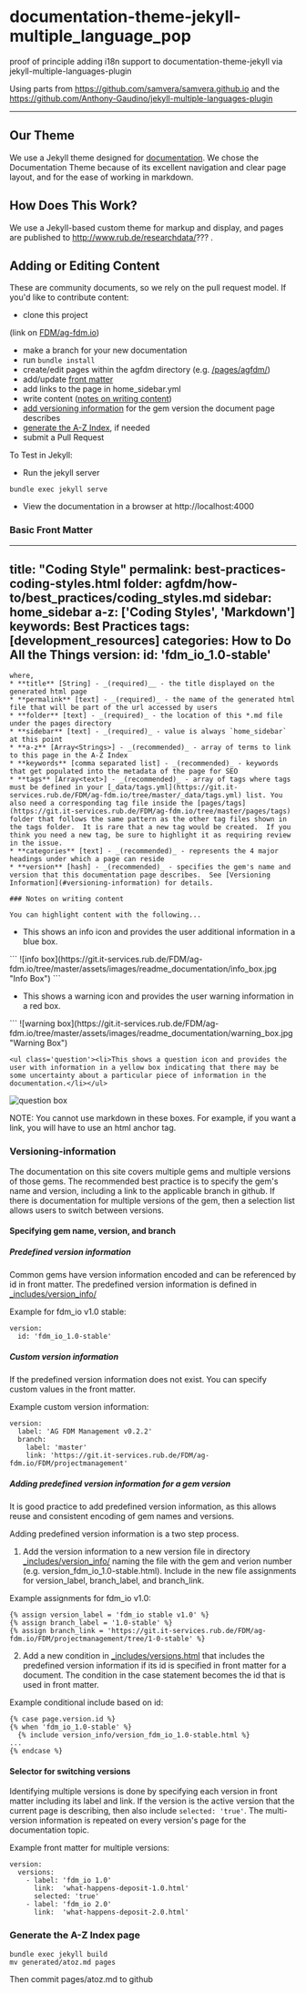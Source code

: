 # documentation-theme-jekyll-multiple_language_pop

proof of principle adding i18n support to documentation-theme-jekyll via jekyll-multiple-languages-plugin

Using parts from https://github.com/samvera/samvera.github.io and the https://github.com/Anthony-Gaudino/jekyll-multiple-languages-plugin

------

## Our Theme

We use a Jekyll theme designed for [documentation](https://github.com/tomjohnson1492/documentation-theme-jekyll). We chose the Documentation Theme because of its excellent navigation and clear page layout, and for the ease of working in markdown.
<!--
[![Build Status]()

-->

## How Does This Work?

We use a Jekyll-based custom theme for markup and display, and pages are published to http://www.rub.de/researchdata/??? .

## Adding or Editing Content

These are community documents, so we rely on the pull request model. If you'd like to contribute content:

- clone this project   

(link on [FDM/ag-fdm.io](http://git.it-services.rub.de/FDM/ag-fdm.io)) 

- make a branch for your new documentation
- run `bundle install`
- create/edit pages within the agfdm directory (e.g. [/pages/agfdm/](https://git.it-services.ruhr-uni-bochum.de/FDM/ag-fdm.io/tree/master/pages/agfdm))
- add/update [front matter](#basic-front-matter)
- add links to the page in home_sidebar.yml
- write content ([notes on writing content](#notes-on-writing-content))
- [add versioning information](#versioning-information) for the gem version the document page describes
- [generate the A-Z Index](#generate-the-a-z-index-page), if needed
- submit a Pull Request

To Test in Jekyll:

* Run the jekyll server

```
bundle exec jekyll serve
```

* View the documentation in a browser at http://localhost:4000

### Basic Front Matter

<!--
Example front matter for page [Best Practices -> Coding Styles]()
```
-->

---
title: "Coding Style"
permalink: best-practices-coding-styles.html
folder: agfdm/how-to/best_practices/coding_styles.md
sidebar: home_sidebar
a-z: ['Coding Styles', 'Markdown']
keywords: Best Practices
tags: [development_resources]
categories: How to Do All the Things
version:
  id: 'fdm_io_1.0-stable'
---
```
where,
* **title** [String] - _(required)__ - the title displayed on the generated html page
* **permalink** [text] - _(required)_ - the name of the generated html file that will be part of the url accessed by users
* **folder** [text] - _(required)_ - the location of this *.md file under the pages directory
* **sidebar** [text] - _(required)_ - value is always `home_sidebar` at this point
* **a-z** [Array<Strings>] - _(recommended)_ - array of terms to link to this page in the A-Z Index
* **keywords** [comma separated list] - _(recommended)_ - keywords that get populated into the metadata of the page for SEO
* **tags** [Array<text>] - _(recommended)_ - array of tags where tags must be defined in your [_data/tags.yml](https://git.it-services.rub.de/FDM/ag-fdm.io/tree/master/_data/tags.yml) list. You also need a corresponding tag file inside the [pages/tags](https://git.it-services.rub.de/FDM/ag-fdm.io/tree/master/pages/tags) folder that follows the same pattern as the other tag files shown in the tags folder.  It is rare that a new tag would be created.  If you think you need a new tag, be sure to highlight it as requiring review in the issue.
* **categories** [text] - _(recommended)_ - represents the 4 major headings under which a page can reside
* **version** [hash] - _(recommended)_ - specifies the gem's name and version that this documentation page describes.  See [Versioning Information](#versioning-information) for details.

### Notes on writing content

You can highlight content with the following...

```
<ul class='info'><li>This shows an info icon and provides the user additional information in a blue box.</li></ul>
```
![info box](https://git.it-services.rub.de/FDM/ag-fdm.io/tree/master/assets/images/readme_documentation/info_box.jpg "Info Box")
```
<ul class='warning'><li>This shows a warning icon and provides the user warning information in a red box.</li></ul>
```
![warning box](https://git.it-services.rub.de/FDM/ag-fdm.io/tree/master/assets/images/readme_documentation/warning_box.jpg "Warning Box")

```
<ul class='question'><li>This shows a question icon and provides the user with information in a yellow box indicating that there may be some uncertainty about a particular piece of information in the documentation.</li></ul>
```
![question box](https://git.it-services.rub.de/FDM/ag-fdm.io/tree/master/assets/images/readme_documentation/question_box.jpg "Question Box")


NOTE: You cannot use markdown in these boxes.  For example, if you want a link, you will have to use an html anchor tag.

### Versioning-information

The documentation on this site covers multiple gems and multiple versions of those gems.  The recommended best practice is to specify the gem's name and version, including a link to the applicable branch in github.  If there is documentation for multiple versions of the gem, then a selection list allows users to switch between versions.

#### Specifying gem name, version, and branch

##### Predefined version information

Common gems have version information encoded and can be referenced by id in front matter.  The predefined version information is defined in [_includes/version_info/](https://git.it-services.rub.de/FDM/ag-fdm.io/tree/master/_includes/version_info)

Example for fdm_io v1.0 stable:
```
version:
  id: 'fdm_io_1.0-stable'
```

##### Custom version information

If the predefined version information does not exist.  You can specify custom values in the front matter.

Example custom version information:
```
version:
  label: 'AG FDM Management v0.2.2'
  branch:
    label: 'master'
    link: 'https://git.it-services.rub.de/FDM/ag-fdm.io/FDM/projectmanagement'
```

##### Adding predefined version information for a gem version

It is good practice to add predefined version information, as this allows reuse and consistent encoding of gem names and versions.  

Adding predefined version information is a two step process.

1. Add the version information to a new version file in directory [_includes/version_info/](https://git.it-services.rub.de/FDM/ag-fdm.io/tree/master/_includes/version_info) naming the file with the gem and verion number (e.g. version_fdm_io_1.0-stable.html).  Include in the new file assignments for version_label, branch_label, and branch_link.

Example assignments for fdm_io v1.0:
```
{% assign version_label = 'fdm_io stable v1.0' %}
{% assign branch_label = '1.0-stable' %}
{% assign branch_link = 'https://git.it-services.rub.de/FDM/ag-fdm.io/FDM/projectmanagement/tree/1-0-stable' %}
```

2. Add a new condition in [_includes/versions.html](https://git.it-services.rub.de/FDM/ag-fdm.io/tree/master/_includes/versions.html) that includes the predefined version information if its id is specified in front matter for a document.  The condition in the case statement becomes the id that is used in front matter.

Example conditional include based on id:
```
{% case page.version.id %}
{% when 'fdm_io_1.0-stable' %}
  {% include version_info/version_fdm_io_1.0-stable.html %}
...
{% endcase %}
```

#### Selector for switching versions

Identifying multiple versions is done by specifying each version in front matter including its label and link.  If the version is the active version that the current page is describing, then also include `selected: 'true'`.  The multi-version information is repeated on every version's page for the documentation topic.

Example front matter for multiple versions:
```
version:
  versions:  
    - label: 'fdm_io 1.0'
      link:  'what-happens-deposit-1.0.html'
      selected: 'true'
    - label: 'fdm_io 2.0'
      link:  'what-happens-deposit-2.0.html'  
```

### Generate the A-Z Index page

```
bundle exec jekyll build
mv generated/atoz.md pages
```
Then commit pages/atoz.md to github


